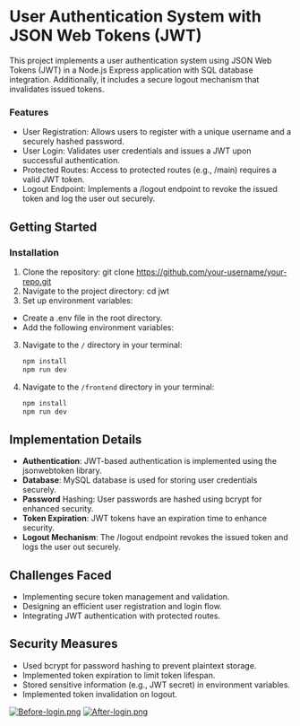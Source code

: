 # User Authentication System with JSON Web Tokens (JWT)


This project implements a user authentication system using JSON Web Tokens (JWT) in a Node.js Express application with SQL database integration. Additionally, it includes a secure logout mechanism that invalidates issued tokens.

### Features
- User Registration: Allows users to register with a unique username and a securely hashed password.
- User Login: Validates user credentials and issues a JWT upon successful authentication.
- Protected Routes: Access to protected routes (e.g., /main) requires a valid JWT token.
- Logout Endpoint: Implements a /logout endpoint to revoke the issued token and log the user out securely.

## Getting Started

### Installation
1. Clone the repository:
    git clone https://github.com/your-username/your-repo.git
2. Navigate to the project directory:
    cd jwt
3. Set up environment variables:
- Create a .env file in the root directory.
- Add the following environment variables:
3. Navigate to the `/` directory in your terminal:

   ```bash
   npm install
   npm run dev
4. Navigate to the `/frontend` directory in your terminal:
    ```bash
    npm install
    npm run dev

## Implementation Details

- **Authentication**: JWT-based authentication is implemented using the jsonwebtoken library.
- **Database**: MySQL database is used for storing user credentials securely.
- **Password** Hashing: User passwords are hashed using bcrypt for enhanced security.
- **Token Expiration**: JWT tokens have an expiration time to enhance security.
- **Logout Mechanism**: The /logout endpoint revokes the issued token and logs the user out securely. 


## Challenges Faced

- Implementing secure token management and validation.
- Designing an efficient user registration and login flow.
- Integrating JWT authentication with protected routes.

## Security Measures

- Used bcrypt for password hashing to prevent plaintext storage.
- Implemented token expiration to limit token lifespan.
- Stored sensitive information (e.g., JWT secret) in environment variables.
- Implemented token invalidation on logout.

[![Before-login.png](https://i.postimg.cc/kXLHCNz4/Before-login.png)](https://postimg.cc/N57D7Xgq)
[![After-login.png](https://i.postimg.cc/43Q2pDd7/After-login.png)](https://postimg.cc/hJh0B3Vc)
